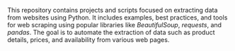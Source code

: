 This repository contains projects and scripts focused on extracting data from websites using Python. It includes examples, best practices, and tools for web scraping using popular libraries like *BeautifulSoup*, *requests*, and *pandas*. The goal is to automate the extraction of data such as product details, prices, and availability from various web pages.

